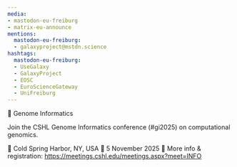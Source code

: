```yaml
---
media:
- mastodon-eu-freiburg
- matrix-eu-announce
mentions:
  mastodon-eu-freiburg:
  - galaxyproject@mstdn.science
hashtags:
  mastodon-eu-freiburg:
  - UseGalaxy
  - GalaxyProject
  - EOSC
  - EuroScienceGateway
  - UniFreiburg
---
```

📣 Genome Informatics

Join the CSHL Genome Informatics conference (#gi2025) on computational genomics.

📍 Cold Spring Harbor, NY, USA
📅 5 November 2025
🔗 More info & registration: https://meetings.cshl.edu/meetings.aspx?meet=INFO